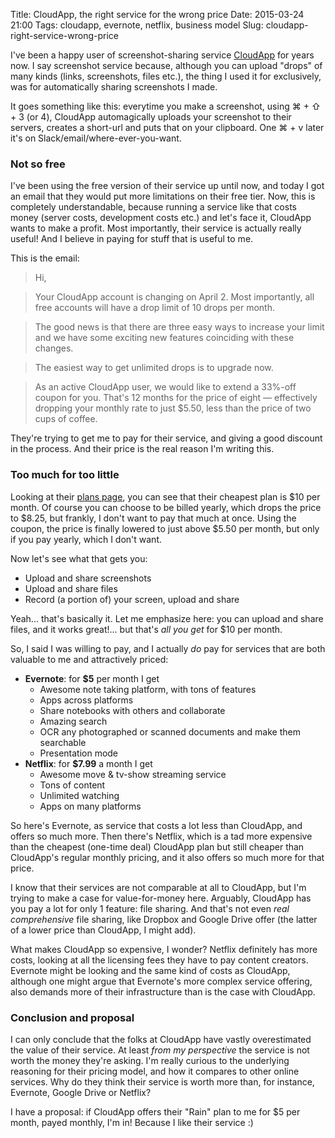 Title: CloudApp, the right service for the wrong price
Date: 2015-03-24 21:00
Tags: cloudapp, evernote, netflix, business model
Slug: cloudapp-right-service-wrong-price

I've been a happy user of screenshot-sharing service [CloudApp](https://www.getcloudapp.com/) for years now. I say screenshot service because, although you can upload "drops" of many kinds (links, screenshots, files etc.), the thing I used it for exclusively, was for automatically sharing screenshots I made. 

It goes something like this: everytime you make a screenshot, using ⌘ + ⇧ + 3 (or 4), CloudApp automagically uploads your screenshot to their servers, creates a short-url and puts that on your clipboard. One ⌘ + v later it's on Slack/email/where-ever-you-want.

### Not so free

I've been using the free version of their service up until now, and today I got an email that they would put more limitations on their free tier. Now, this is completely understandable, because running a service like that costs money (server costs, development costs etc.) and let's face it, CloudApp wants to make a profit. Most importantly, their service is actually really useful! And I believe in paying for stuff that is useful to me.

This is the email:
> Hi,

> Your CloudApp account is changing on April 2. Most importantly, all free accounts will have a drop limit of 10 drops per month.

> The good news is that there are three easy ways to increase your limit and we have some exciting new features coinciding with these changes.

> The easiest way to get unlimited drops is to upgrade now.

> As an active CloudApp user, we would like to extend a 33%-off coupon for you. That's 12 months for the price of eight — effectively dropping your monthly rate to just $5.50, less than the price of two cups of coffee.

They're trying to get me to pay for their service, and giving a good discount in the process. And their price is the real reason I'm writing this.

### Too much for too little

Looking at their [plans page](http://getcloudapp.com/plans/), you can see that their cheapest plan is $10 per month. Of course you can choose to be billed yearly, which drops the price to $8.25, but frankly, I don't want to pay that much at once. Using the coupon, the price is finally lowered to just above $5.50 per month, but only if you pay yearly, which I don't want.

Now let's see what that gets you:

- Upload and share screenshots
- Upload and share files
- Record (a portion of) your screen, upload and share

Yeah... that's basically it. Let me emphasize here: you can upload and share files, and it works great!... but that's _all you get_ for $10 per month.

So, I said I was willing to pay, and I actually _do_ pay for services that are both valuable to me and attractively priced:

- **Evernote**: for **$5** per month I get
	- Awesome note taking platform, with tons of features
	- Apps across platforms
	- Share notebooks with others and collaborate
	- Amazing search
	- OCR any photographed or scanned documents and make them searchable
	- Presentation mode
- **Netflix**: for **$7.99** a month I get
	- Awesome move & tv-show streaming service
	- Tons of content
	- Unlimited watching
	- Apps on many platforms

So here's Evernote, as service that costs a lot less than CloudApp, and offers so much more. Then there's Netflix, which is a tad more expensive than the cheapest (one-time deal) CloudApp plan but still cheaper than CloudApp's regular monthly pricing, and it also offers so much more for that price.

I know that their services are not comparable at all to CloudApp, but I'm trying to make a case for value-for-money here. Arguably, CloudApp has you pay a lot for only 1 feature: file sharing. And that's not even _real comprehensive_ file sharing, like Dropbox and Google Drive offer (the latter of a lower price than CloudApp, I might add).

What makes CloudApp so expensive, I wonder? Netflix definitely has more costs, looking at all the licensing fees they have to pay content creators. Evernote might be looking and the same kind of costs as CloudApp, although one might argue that Evernote's more complex service offering, also demands more of their infrastructure than is the case with CloudApp.

### Conclusion and proposal

I can only conclude that the folks at CloudApp have vastly overestimated the value of their service. At least _from my perspective_ the service is not worth the money they're asking. I'm really curious to the underlying reasoning for their pricing model, and how it compares to other online services. Why do they think their service is worth more than, for instance, Evernote, Google Drive or Netflix?

I have a proposal: if CloudApp offers their "Rain" plan to me for $5 per month, payed monthly, I'm in! Because I like their service :)